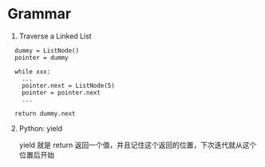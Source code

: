 # Grammar

1. Traverse a Linked List
```
  dummy = ListNode()
  pointer = dummy
  
  while xxx:
    ...
    pointer.next = ListNode(5)
    pointer = pointer.next
    ...
  
  return dummy.next
```

2. Python: yield
   
   yield 就是 return 返回一个值，并且记住这个返回的位置，下次迭代就从这个位置后开始
